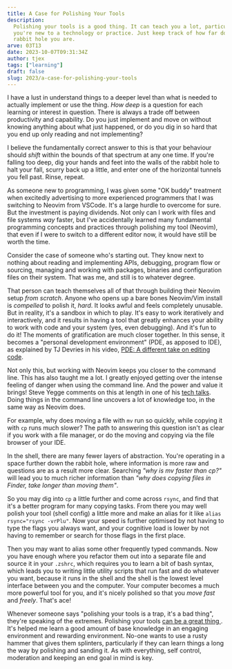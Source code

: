 ```yaml
---
title: A Case for Polishing Your Tools
description:
  Polishing your tools is a good thing. It can teach you a lot, particularly if
  you're new to a technology or practice. Just keep track of how far down the
  rabbit hole you are.
arve: 03T13
date: 2023-10-07T09:31:34Z
author: tjex
tags: ["learning"]
draft: false
slug: 2023/a-case-for-polishing-your-tools
---
```


I have a lust in understand things to a deeper level than what is needed to
actually implement or use the thing. _How deep_ is a question for each learning
or interest in question. There is always a trade off between productivity and
capability. Do you just implement and move on without knowing anything about
what just happened, or do you dig in so hard that you end up only reading and
not implementing?

I believe the fundamentally correct answer to this is that your behaviour should
_shift_ within the bounds of that spectrum at any one time. If you're falling
too deep, dig your hands and feet into the walls of the rabbit hole to halt your
fall, scurry back up a little, and enter one of the horizontal tunnels you fell
past. Rinse, repeat.

As someone new to programming, I was given some "OK buddy" treatment when
excitedly advertising to more experienced programmers that I was switching to
Neovim from VSCode. It's a large hurdle to overcome for sure. But the investment
is paying dividends. Not only can I work with files and file systems _way_
faster, but I've accidentally learned many fundamental programming concepts and
practices through polishing my tool (Neovim), that even if I were to switch to a
different editor now, it would have still be worth the time.

Consider the case of someone who's starting out. They know next to nothing about
reading and implementing APIs, debugging, program flow or sourcing, managing and
working with packages, binaries and configuration files on their system. That
was me, and still is to whatever degree.

That person can teach themselves all of that through building their Neovim setup
_from scratch_. Anyone who opens up a bare bones Neovim/Vim install is
_compelled_ to polish it, _hard_. It looks awful and feels completely unusable.
But in reality, it's a sandbox in which to play. It's easy to work iteratively
and interactively, and it results in having a tool that greatly enhances your
ability to work with code and your system (yes, even debugging). And it's fun to
do it! The moments of gratification are much closer together. In this sense, it
becomes a "personal development environment" (PDE, as apposed to IDE), as
explained by TJ Devries in his video,
[PDE: A different take on editing code](https://www.youtube.com/watch?v=QMVIJhC9Veg).

Not only this, but working with Neovim keeps you closer to the command line.
This has also taught me a lot. I greatly enjoyed getting over the intense
feeling of danger when using the command line. And the power and value it
brings! Steve Yegge comments on this at length in one of his
[tech talks](https://www.youtube.com/watch?v=mb8ayJEsnk8). Doing things in the
command line uncovers a lot of knowledge too, in the same way as Neovim does.

For example, why does moving a file with `mv` run so quickly, while copying it
with `cp` runs much slower? The path to answering this question isn't as clear
if you work with a file manager, or do the moving and copying via the file
browser of your IDE.

In the shell, there are many fewer layers of abstraction. You're operating in a
space further down the rabbit hole, where information is more raw and questions
are as a result more clear. Searching _"why is mv faster than cp?"_ will lead
you to much richer information than _"why does copying files in Finder, take
longer than moving them"_.

So you may dig into `cp` a little further and come across `rsync`, and find that
it's a better program for many copying tasks. From there you may well polish
your tool (shell config) a little more and make an alias for it like
`alias rsync="rsync -vrPlu"`. Now your speed is further optimised by not having
to type the flags you always want, and your cognitive load is lower by not
having to remember or search for those flags in the first place.

Then you may want to alias some other frequently typed commands. Now you have
enough where you refactor them out into a separate file and source it in your
`.zshrc`, which requires you to learn a bit of bash syntax, which leads you to
writing little utility scripts that run fast and do whatever you want, because
it runs in the shell and the shell is the lowest level interface between you and
the computer. Your computer becomes a much more powerful tool for you, and it's
nicely polished so that you _move fast_ and _freely_. That's ace!

Whenever someone says "polishing your tools is a trap, it's a bad thing",
they're speaking of the extremes. Polishing your tools
[ can be a great thing ](https://www.youtube.com/watch?v=9gUatBHuXE0). It's
helped me learn a good amount of base knowledge in an engaging environment and
rewarding environment. No-one wants to use a rusty hammer that gives them
splinters, particularly if they can learn things a long the way by polishing and
sanding it. As with everything, self control, moderation and keeping an end goal
in mind is key.
